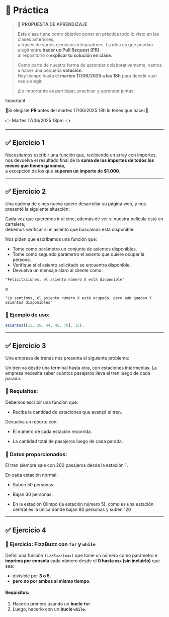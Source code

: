 # 🧪 Práctica

> 🧠 **PROPUESTA DE APRENDIZAJE**
>
> Esta clase tiene como objetivo poner en práctica todo lo visto en las clases anteriores,  
> a través de varios ejercicios integradores. La idea es que puedan elegir entre **hacer un Pull Request (PR)**  
> al repositorio o **explicar tu solución en clase**.
>
> Como parte de nuestra forma de aprender colaborativamente, vamos a hacer una pequeña **votación**.  
> Hay tiempo hasta el **martes 17/06/2025 a las 18h** para decidir cual vas a elegir.  
>
> ¡Lo importante es participar, practicar y aprender juntas!


> [!Important]
> 🚨Si elegiste **PR** antes del martes 17/06/2025 18h lo tenes que hacer🚨
> 
> 👉 Martes 17/06/2025 18pm 👈 


---

## ✅ Ejercicio 1

Necesitamos escribir una función que, recibiendo un array con importes,  
nos devuelva el resultado final de la **suma de los importes de todos los meses que tienen ganancia**,  
a excepción de los que **superen un importe de $1.000**.

---

## ✅ Ejercicio 2

Una cadena de cines nueva quiere desarrollar su página web, y nos presentó la siguiente situación:

Cada vez que queremos ir al cine, además de ver si nuestra película está en cartelera,  
debemos verificar si el asiento que buscamos está disponible.

Nos piden que escribamos una función que:

- Tome como parámetro un conjunto de asientos disponibles.
- Tome como segundo parámetro el asiento que quiere ocupar la persona.
- Verifique si el asiento solicitado se encuentra disponible.
- Devuelva un mensaje claro al cliente como:

```
"Felicitaciones, el asiento número X está disponible"
```
o

```
"Lo sentimos, el asiento número X está ocupado, pero aún quedan Y asientos disponibles"
```

### 🧩 Ejemplo de uso:
```js
asientos([15, 28, 44, 45, 70], 15);
```

---

## ✅ Ejercicio 3
Una empresa de trenes nos presenta el siguiente problema:

Un tren va desde una terminal hasta otra, con estaciones intermedias.
La empresa necesita saber cuántos pasajeros lleva el tren luego de cada parada.

### 📌 Requisitos:
Debemos escribir una función que:

- Reciba la cantidad de estaciones que avanzó el tren.

Devuelva un reporte con:

- El número de cada estación recorrida.

- La cantidad total de pasajeros luego de cada parada.

### 🚉 Datos proporcionados:
El tren siempre sale con 200 pasajeros desde la estación 1.

En cada estación normal:

- Suben 50 personas.

- Bajan 30 personas.

- En la estación Olimpo (la estación número 5), como es una estación central es la única donde bajan 80
personas y suben 120

---

## ✅ Ejercicio 4

### 🧪 Ejercicio: FizzBuzz con `for` y `while`

Definí una función `fizzBuzz(max)` que tome un número como parámetro e **imprima por consola** cada número desde el **0 hasta `max` (sin incluirlo)** que sea:

- divisible por **3 o 5**,  
- **pero no por ambos al mismo tiempo**.

#### Requisitos:
1. Hacerlo primero usando un **bucle `for`**.
2. Luego, hacerlo con un **bucle `while`**.
